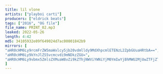 ```yaml
---
title: lil vlone
artists: ["playboi carti"]
producers: ["eldrick beats"]
tags: ["2016", "OG file"]
file_name: PRINT_02.mp3
leaked: 2022-05-26
length: 4:42
md5: 34105932e09f649024d7ac00001842b9
mirrors: [
"aHR0cHM6Ly9rcmFrZW5maWxlcy5jb20vdmlldy9MdXhpcmlETENzL2ZpbGUuaHRtbA==",
"aHR0cHM6Ly9kYnJlZS5vcmcvdi9mNDkzZGU=",
"aHR0cHM6Ly9vbmx5ZmlsZXMuaW8vZi9kZThjNWViYWNiYjM0YmIwYjBhMWU2MjUwZTFjZTdmYg=="
]
---
```

